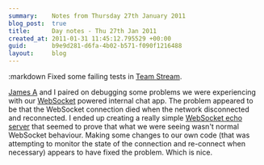 ```yaml
---
summary:    Notes from Thursday 27th January 2011
blog_post:  true
title:      Day notes - Thu 27th Jan 2011
created_at: 2011-01-31 11:45:12.795529 +00:00
guid:       b9e9d281-d6fa-4b02-b571-f090f1216488
layout:     blog
---
```

:markdown
  Fixed some failing tests in [Team Stream](https://github.com/freerange/teamstream).

  [James A](http://interblah.net/) and I paired on debugging some problems we were experiencing with our [WebSocket](http://en.wikipedia.org/wiki/WebSockets) powered internal chat app.  The problem appeared to be that the WebSocket connection died when the network disconnected and reconnected.  I ended up creating a really simple [WebSocket echo server](https://github.com/chrisroos/websocket-echo-server-example) that seemed to prove that what we were seeing wasn't normal WebSocket behaviour.  Making some changes to our own code (that was attempting to monitor the state of the connection and re-connect when necessary) appears to have fixed the problem.  Which is nice.
